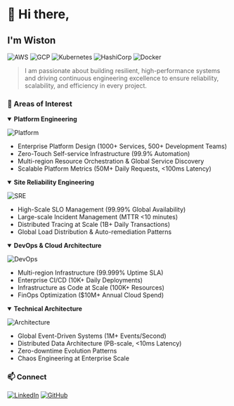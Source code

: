 # 👋 Hi there,

## I'm Wiston
![AWS](https://img.shields.io/badge/AWS-8x_Certified-FF9900?style=flat-square&logo=amazon-aws)
![GCP](https://img.shields.io/badge/GCP-5x_Certified-4285F4?style=flat-square&logo=google-cloud)
![Kubernetes](https://img.shields.io/badge/Kubernetes-CKA%20%7C%20CKAD-326ce6?style=flat-square&logo=kubernetes)
![HashiCorp](https://img.shields.io/badge/HashiCorp-Vault%20%7C%20Terraform-000000?style=flat-square&logo=hashicorp)
![Docker](https://img.shields.io/badge/Docker-DCA-2496ED?style=flat-square&logo=docker)
> I am passionate about building resilient, high-performance systems and driving continuous engineering excellence to ensure reliability, scalability, and efficiency in every project.



### 🎯 Areas of Interest

<details open>
<summary><b>Platform Engineering</b></summary>

![Platform](https://img.shields.io/badge/Platform-Engineering-FF4A00?style=for-the-badge)
* Enterprise Platform Design (1000+ Services, 500+ Development Teams)
* Zero-Touch Self-service Infrastructure (99.9% Automation)
* Multi-region Resource Orchestration & Global Service Discovery
* Scalable Platform Metrics (50M+ Daily Requests, <100ms Latency)
</details>

<details open>
<summary><b>Site Reliability Engineering</b></summary>

![SRE](https://img.shields.io/badge/Site_Reliability-Engineering-00457C?style=for-the-badge)
* High-Scale SLO Management (99.99% Global Availability)
* Large-scale Incident Management (MTTR <10 minutes)
* Distributed Tracing at Scale (1B+ Daily Transactions)
* Global Load Distribution & Auto-remediation Patterns
</details>

<details open>
<summary><b>DevOps & Cloud Architecture</b></summary>

![DevOps](https://img.shields.io/badge/DevOps-Practices-00B268?style=for-the-badge)
* Multi-region Infrastructure (99.999% Uptime SLA)
* Enterprise CI/CD (10K+ Daily Deployments)
* Infrastructure as Code at Scale (100K+ Resources)
* FinOps Optimization ($10M+ Annual Cloud Spend)
</details>

<details open>
<summary><b>Technical Architecture</b></summary>

![Architecture](https://img.shields.io/badge/Technical-Architecture-4C75A3?style=for-the-badge)
* Global Event-Driven Systems (1M+ Events/Second)
* Distributed Data Architecture (PB-scale, <10ms Latency)
* Zero-downtime Evolution Patterns
* Chaos Engineering at Enterprise Scale
</details>


### 📫 Connect
[![LinkedIn](https://img.shields.io/badge/LinkedIn-0077B5?style=for-the-badge&logo=linkedin&logoColor=white)](https://www.linkedin.com/in/wiston/)
[![GitHub](https://img.shields.io/badge/GitHub-100000?style=for-the-badge&logo=github&logoColor=white)](https://github.com/wistonk)


